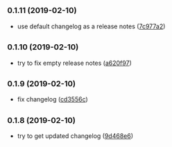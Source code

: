 ## <small>0.1.11 (2019-02-10)</small>

* use default changelog as a release notes ([7c977a2](https://github.com/azakharo/test-releaseit/commit/7c977a2))



## <small>0.1.10 (2019-02-10)</small>

* try to fix empty release notes ([a620f97](https://github.com/azakharo/test-releaseit/commit/a620f97))



## <small>0.1.9 (2019-02-10)</small>

* fix changelog ([cd3556c](https://github.com/azakharo/test-releaseit/commit/cd3556c))



## <small>0.1.8 (2019-02-10)</small>

* try to get updated changelog ([9d468e6](https://github.com/azakharo/test-releaseit/commit/9d468e6))
﻿
